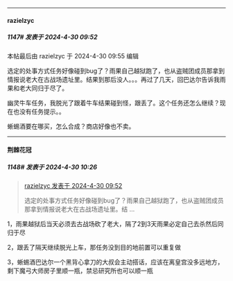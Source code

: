 ﻿
*****

####  razielzyc  
##### 1147#       发表于 2024-4-30 09:52

 本帖最后由 razielzyc 于 2024-4-30 09:55 编辑 

选定的处事方式任务好像碰到bug了？雨果自己越狱跑了，也从盗贼团成员那拿到情报说老大在古战场遗址里。结果到那后没人。。。再过了几天，回巴达尔告诉我雨果和老大同归于尽了。

幽灵牛车任务，我脱光了跟着牛车结果碰到怪，跟丢了。这个任务还怎么继续？现在也没有任务提示。。

蜥蜴酒要在哪买，怎么合成？商店好像也不卖。


*****

####  荆棘花冠  
##### 1148#       发表于 2024-4-30 10:26

<blockquote><a href="httphttps://bbs.saraba1st.com/2b/forum.php?mod=redirect&amp;goto=findpost&amp;pid=64768632&amp;ptid=2176697" target="_blank">razielzyc 发表于 2024-4-30 09:52</a>

选定的处事方式任务好像碰到bug了？雨果自己越狱跑了，也从盗贼团成员那拿到情报说老大在古战场遗址里。结 ...</blockquote>
1，雨果越狱后当天必须去古战场砍了老大，隔了2到3天雨果必定自己去杀然后同归于尽

2，跟丢了隔天继续脱光上车，那任务没到目的地前置可以重复做

3，蜥蜴酒巴达尔一个黑背心拿刀的大叔会主动搭话，应该在离皇宫没多远地方，剩下魔弓大师房子里顺一瓶，禁忌研究所也可以顺一瓶

